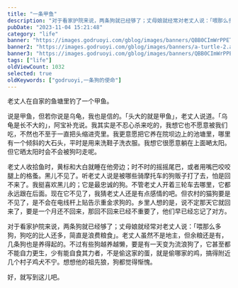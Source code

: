 ```yaml
---
title: "一条甲鱼"
description: "对于看家护院来说，两条狗就已经够了；丈母娘就经常对老丈人说：「喂那么多狗，狗吃的比人还多，简直是浪费粮食」。老丈人虽然不是地主，但余粮还是有，几条狗也是养得起的"
pubDate: "2023-11-04 15:21:48"
category: "life"
banner: "https://images.godruoyi.com/gblog/images/banners/QBB0CImWrPPETTcpQdkwYiMw0AnJL4CH4FJ1dq0O.avif"
banner2: "https://images.godruoyi.com/gblog/images/banners/a-turtle-2.avif"
banner3: "https://images.godruoyi.com/gblog/images/banners/QBB0CImWrPPETTcpQdkwYiMw0AnJL4CH4FJ1dq0O.avif"
tags: ["life"]
oldViewCount: 1032
selected: true
oldKeywords: ["godruoyi,一条狗的使命"]
---
```


老丈人在自家的鱼塘里钓了一个甲鱼。

说是甲鱼，但若你说是乌龟，我也是信的。「头大的就是甲鱼」，老丈人说道。「乌龟是长不大的」，阿宝补充说。我其实是不忍心杀来吃的，我想它也不愿意被我们吃，不然也不至于一直把头缩进壳里。我更意愿把它养在院坝边上的池塘里，哪里有一个倾斜的大石头，平时是用来洗鞋子洗衣服。我想它很愿意躺在上面嗮太阳。但它晒太阳时会不会被狗叼走呢。

老丈人收拾鱼时，黄标和大白就睡在他旁边；时不时的摇摇尾巴，或者用嘴巴咬咬腿上的格蚤。黑儿不见了。听老丈人说是被哪些骑摩托车的狗贩子打了去，怕是回不来了。我挺喜欢黑儿的；它是最忠诚的狗。不管老丈人开着三轮车去哪里，它都永远跟在后面。现在它不见了，我猜老丈人还是有点感情的吧。但农村的猫狗要是不见了，是不会在电线杆上贴告示重金求狗的。乡里人想的是，说不定那天它就回来了，要是一个月还不回来，那回不回来已经不重要了，他们早已经忘记了对方。

对于看家护院来说，两条狗就已经够了；丈母娘就经常对老丈人说：「喂那么多狗，狗吃的比人还多，简直是浪费粮食」。老丈人虽然不是地主，但余粮还是有，几条狗也是养得起的。不过有些狗越养越懒，要是有一天变为流浪狗了，它甚至都不能自力更生，少有能自食其力者，不是偷这家的蛋，就是偷哪家的鸡，搞得附近几个村子鸡犬不宁。想想他的祖先狼，狗都觉得惭愧。

好，就写到这儿吧。
